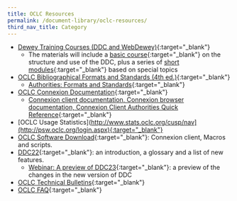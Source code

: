 ```yaml
---
title: OCLC Resources
permalink: /document-library/oclc-resources/
third_nav_title: Category
---
```


- [Dewey Training Courses (DDC and WebDewey)](http://www.oclc.org/dewey/resources/teachingsite/ddc22/default.htm#basic){:target="_blank"}
	- The materials will include a [basic course](http://www.oclc.org/dewey/resources/teachingsite/ddc22/default.htm#basic){:target="_blank"} on the structure and use of the DDC, plus a series of [short modules](http://www.oclc.org/dewey/resources/teachingsite/ddc22/default.htm#short){:target="_blank"} based on special topics
- [OCLC Bibliographical Formats and Standards (4th ed.)](http://www.oclc.org/bibformats/default.htm){:target="_blank"}
	- [Authorities: Formats and Standards](http://www.oclc.org/support/documentation/worldcat/authorities/authformat/default.htm){:target="_blank"}
- [OCLC Connexion Documentation](http://www.oclc.org/support/documentation/connexion/default.htm){:target="_blank"}
	- [Connexion client documentation, Connexion browser documentation, Connexion Client Authorities Quick Reference](http://www.oclc.org/support/documentation/connexion/client/authorities/authquickref/clientauthoritiesquickreference.pdf){:target="_blank"}
- [OCLC Usage Statistics](http://www.stats.oclc.org/cusp/nav](http://psw.oclc.org/login.aspx){:target="_blank"}
- [OCLC Software Download](http://psw.oclc.org/login.aspx){:target="_blank"}: Connexion client, Macros and scripts.
- [DDC22](http://www.oclc.org/dewey/versions/ddc22print/){:target="_blank"}: an introduction, a glossary and a list of new features.
	- [Webinar: A preview of DDC23](http://ddc.typepad.com/025431/2011/03/ddc-23-webinar.html){:target="_blank"}: a preview of the changes in the new version of DDC
- [OCLC Technical Bulletins](http://www.oclc.org/support/documentation/technicalbulletins/){:target="_blank"}
- [OCLC FAQ](http://www.oclc.org/support/questions/default.htm){:target="_blank"}
